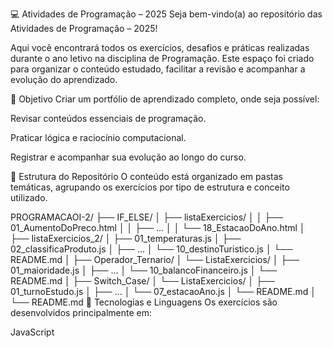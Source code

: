 💻 Atividades de Programação – 2025
Seja bem-vindo(a) ao repositório das Atividades de Programação – 2025!

Aqui você encontrará todos os exercícios, desafios e práticas realizadas durante o ano letivo na disciplina de Programação. Este espaço foi criado para organizar o conteúdo estudado, facilitar a revisão e acompanhar a evolução do aprendizado.

🎯 Objetivo
Criar um portfólio de aprendizado completo, onde seja possível:

Revisar conteúdos essenciais de programação.

Praticar lógica e raciocínio computacional.

Registrar e acompanhar sua evolução ao longo do curso.

📂 Estrutura do Repositório
O conteúdo está organizado em pastas temáticas, agrupando os exercícios por tipo de estrutura e conceito utilizado.

PROGRAMACAOI-2/
├── IF_ELSE/
│   ├── listaExercicios/
│   │   ├── 01_AumentoDoPreco.html
│   │   ├── ...
│   │   └── 18_EstacaoDoAno.html
│
├── listaExercicios_2/
│   ├── 01_temperaturas.js
│   ├── 02_classificaProduto.js
│   ├── ...
│   └── 10_destinoTuristico.js
│   └── README.md
│
├── Operador_Ternario/
│   └── ListaExercicios/
│       ├── 01_maioridade.js
│       ├── ...
│       └── 10_balancoFinanceiro.js
│       └── README.md
│
├── Switch_Case/
│   └── ListaExercicios/
│       ├── 01_turnoEstudo.js
│       ├── ...
│       └── 07_estacaoAno.js
│       └── README.md
│
└── README.md
🚀 Tecnologias e Linguagens
Os exercícios são desenvolvidos principalmente em:

JavaScript